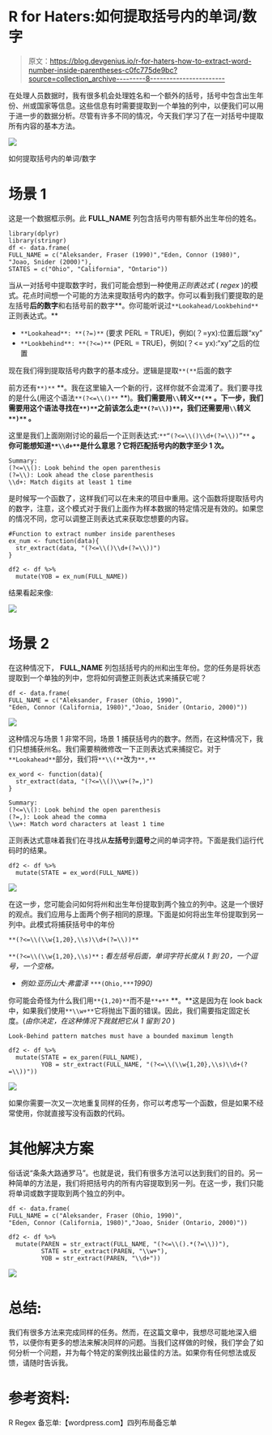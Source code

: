 # R for Haters:如何提取括号内的单词/数字

> 原文：<https://blog.devgenius.io/r-for-haters-how-to-extract-word-number-inside-parentheses-c0fc775de9bc?source=collection_archive---------8----------------------->

在处理人员数据时，我有很多机会处理姓名和一个额外的括号，括号中包含出生年份、州或国家等信息。这些信息有时需要提取到一个单独的列中，以便我们可以用于进一步的数据分析。尽管有许多不同的情况，今天我们学习了在一对括号中提取所有内容的基本方法。

![](img/460a14c50097e514460978f0cd5e3836.png)

如何提取括号内的单词/数字

# 场景 1

这是一个数据框示例。此 **FULL_NAME** 列包含括号内带有额外出生年份的姓名。

```
library(dplyr)
library(stringr)
df <- data.frame(
FULL_NAME = c("Aleksander, Fraser (1990)","Eden, Connor (1980)",
"Joao, Snider (2000)"), 
STATES = c("Ohio", "California", "Ontario"))
```

当从一对括号中提取数字时，我们可能会想到一种使用*正则表达式* ( *regex* )的模式。花点时间想一个可能的方法来提取括号内的数字。你可以看到我们要提取的是左括号**后的数字**和右括号前的数字**。你可能听说过`**Lookahead/Lookbehind**`正则表达式。**

*   `**Lookahead**: **(?=)**` (要求 PERL = TRUE)，例如(？=yx):位置后跟“xy”
*   `**Lookbehind**: **(?<=)**` (PERL = TRUE)，例如(？<= yx):“xy”之后的位置

现在我们得到提取括号内数字的基本成分。逻辑是提取`**(**`后面的数字

前方还有`**)**` **。我在这里输入一个新的行，这样你就不会混淆了。我们要寻找的是什么(用这个语法`**(?<=\\()**` **)。**我们需要用`\\`转义`**(**` 。下一步，我们需要用这个语法寻找在`**)**`之前该怎么走`**(?=\\))**`，我们还需要用`\\`转义`**)**` 。**

这里是我们上面刚刚讨论的最后一个正则表达式:`**“(?<=\\()\\d+(?=\\))”**` **。你可能想知道`**\\d+**`是什么意思？它将匹配括号内的数字至少 **1** 次。**

```
Summary:
(?<=\\(): Look behind the open parenthesis
(?=\\): Look ahead the close parenthesis
\\d+: Match digits at least 1 time
```

是时候写一个函数了，这样我们可以在未来的项目中重用。这个函数将提取括号内的数字，注意，这个模式对于我们上面作为样本数据的特定情况是有效的。如果您的情况不同，您可以调整正则表达式来获取您想要的内容。

```
#Function to extract number inside parentheses
ex_num <- function(data){
  str_extract(data, "(?<=\\()\\d+(?=\\))")
}

df2 <- df %>%
  mutate(YOB = ex_num(FULL_NAME))
```

结果看起来像:

![](img/93f6c45f893046a0cf8aafad755009f7.png)

# 场景 2

在这种情况下， **FULL_NAME** 列包括括号内的州和出生年份。您的任务是将状态提取到一个单独的列中，您将如何调整正则表达式来捕获它呢？

```
df <- data.frame(
FULL_NAME = c("Aleksander, Fraser (Ohio, 1990)",
"Eden, Connor (California, 1980)","Joao, Snider (Ontario, 2000)"))
```

![](img/d5620d15349e59f24148605f4416d169.png)

这种情况与场景 1 非常不同，场景 1 捕获括号内的数字。然而，在这种情况下，我们只想捕获州名。我们需要稍微修改一下正则表达式来捕捉它。对于`**Lookahead**`部分，我们将`**\\(**`改为`**,**`

```
ex_word <- function(data){
  str_extract(data, "(?<=\\()\\w+(?=,)")
}
```

```
Summary:
(?<=\\(): Look behind the open parenthesis
(?=,): Look ahead the comma
\\w+: Match word characters at least 1 time
```

正则表达式意味着我们在寻找从**左括号**到**逗号**之间的单词字符。下面是我们运行代码时的结果。

```
df2 <- df %>% 
  mutate(STATE = ex_word(FULL_NAME))
```

![](img/6755772abdc465c2196e22b2d71f7596.png)

在这一步，您可能会问如何将州和出生年份提取到两个独立的列中。这是一个很好的观点。我们应用与上面两个例子相同的原理。下面是如何将出生年份提取到另一列中。此模式将捕获括号中的年份

`**(?<=\\(\\w{1,20},\\s)\\d+(?=\\))**`

`**(?<=\\(\\w{1,20},\\s)**` **:** *看左括号后面，单词字符长度从 1 到 20，一个逗号，一个空格。*

*   *例如:亚历山大·弗雷泽* `***(Ohio,***`*1990)*

你可能会奇怪为什么我们用`**{1,20}**`而不是`**+**` **。**这是因为在 look back 中，如果我们使用`**\\w+**`它将抛出下面的错误。因此，我们需要指定固定长度。(*由你决定，在这种情况下我就把它从 1 留到 20* )

`Look-Behind pattern matches must have a bounded maximum length`

```
df2 <- df %>% 
  mutate(STATE = ex_paren(FULL_NAME),
         YOB = str_extract(FULL_NAME, "(?<=\\(\\w{1,20},\\s)\\d+(?=\\))"))
```

![](img/94f1869f5cb2f3b98eb16f919d7fd27d.png)

如果你需要一次又一次地重复同样的任务，你可以考虑写一个函数，但是如果不经常使用，你就直接写没有函数的代码。

# 其他解决方案

俗话说“条条大路通罗马”。也就是说，我们有很多方法可以达到我们的目的。另一种简单的方法是，我们将把括号内的所有内容提取到另一列。在这一步，我们只能将单词或数字提取到两个独立的列中。

```
df <- data.frame(
FULL_NAME = c("Aleksander, Fraser (Ohio, 1990)",
"Eden, Connor (California, 1980)","Joao, Snider (Ontario, 2000)"))

df2 <- df %>% 
  mutate(PAREN = str_extract(FULL_NAME, "(?<=\\().*(?=\\))"),
         STATE = str_extract(PAREN, "\\w+"),
         YOB = str_extract(PAREN, "\\d+"))
```

![](img/636b04f2fa7adee24777f5906f4ee617.png)

# **总结**:

我们有很多方法来完成同样的任务。然而，在这篇文章中，我想尽可能地深入细节，以便你有更多的想法来解决同样的问题。当我们这样做的时候，我们学会了如何分析一个问题，并为每个特定的案例找出最佳的方法。如果你有任何想法或反馈，请随时告诉我。

# 参考资料:

R Regex 备忘单:【wordpress.com】四列布局备忘单